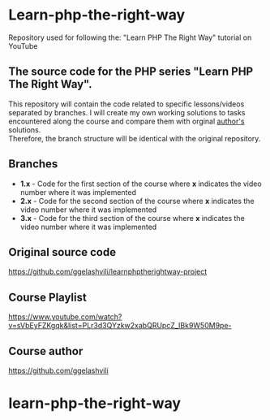 # Learn-php-the-right-way
Repository used for following the: "Learn PHP The Right Way" tutorial on YouTube

## The source code for the PHP series "Learn PHP The Right Way".

This repository will contain the code related to specific lessons/videos separated by branches. I will create my own working solutions to tasks encountered along the course and compare them with orginal [author's](https://github.com/ggelashvili) solutions. <br>
Therefore, the branch structure will be identical with the original repository.

## Branches
* **1.x** - Code for the first section of the course where **x** indicates the video number where it was implemented
* **2.x** - Code for the second section of the course where **x** indicates the video number where it was implemented
* **3.x** - Code for the third section of the course where **x** indicates the video number where it was implemented

## Original source code
https://github.com/ggelashvili/learnphptherightway-project

## Course Playlist
https://www.youtube.com/watch?v=sVbEyFZKgqk&list=PLr3d3QYzkw2xabQRUpcZ_IBk9W50M9pe-

## Course author
https://github.com/ggelashvili
# learn-php-the-right-way
